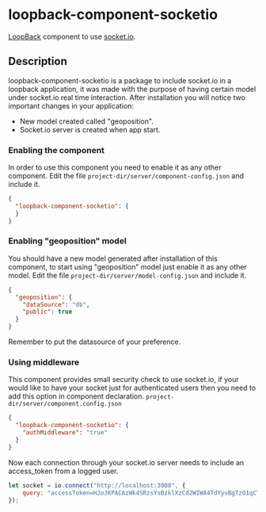 # loopback-component-socketio
[LoopBack](http://loopback.io) component to use [socket.io](https://socket.io).

## Description
loopback-component-socketio is a package to include socket.io in a loopback application, it was made with the purpose of
having certain model under socket.io real time interaction.
After installation you will notice two important changes in your application:
* New model created called "geoposition".
* Socket.io server is created when app start.

### Enabling the component
In order to use this component you need to enable it as any other component. Edit the file
``` project-dir/server/component-config.json ``` and include it.
```json
{
  "loopback-component-socketio": { 
  }
}
```

### Enabling "geoposition" model
You should have a new model generated after installation of this component, to start using "geoposition" model just enable it
as any other model. Edit the file ``` project-dir/server/model-config.json ``` and include it.
```json
{
  "geoposition": {
    "dataSource": "db",
    "public": true
  }
}
```
Remember to put the datasource of your preference.

### Using middleware
This component provides small security check to use socket.io, if your would like to have your socket just for authenticated
users then you need to add this option in component declaration. ``` project-dir/server/component.config.json ```
```json
{
  "loopback-component-socketio": {
    "authMiddleware": "true"
  }
}
```
Now each connection through your socket.io server needs to include an access_token from a logged user.
```js
let socket = io.connect("http://localhost:3000", {
    query: "accessToken=HJoJKPACAzWk4SRzsYsBzklXzCd2WIWA4TdYyvBgTzO1qCTtIajugh0D44D8lCx4"
});
```



